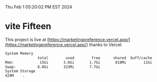 Thu Feb  1 05:20:02 PM EST 2024

# vite Fifteen


This project is live at [https://marketingpreference.vercel.app/](https://marketingpreference.vercel.app/) thanks to Vercel.

```bash
System Memory
               total        used        free      shared  buff/cache   available
Mem:            15Gi       3.6Gi       1.7Gi       810Mi        11Gi        11Gi
Swap:          8.0Gi       323Mi       7.7Gi
System Storage
429M	.
```
```bash
